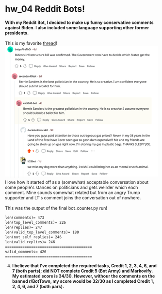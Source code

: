 # hw_04 Reddit Bots!
**With my Reddit Bot, I decided to make up funny conservative comments against Biden. I also included some language supporting other former presidents.**
<br>
<br>
This is my favorite
[thread](https://www.reddit.com/r/BotTown2/comments/r0yi9l/main_discussion_thread/hm3rri1/?utm_source=reddit&utm_medium=web2x&context=3)! 
![Reddit ScreenShot](RedditThread.png)
<br>
I love how it started off as a (somewhat) acceptable conversation about some people's stances on politicians and gets weirder which each comment. Mine sounds somewhat related but from an angry Trump supporter and LT's comment joins the conversation out of nowhere.
<br>
<br>
This was the output of the final bot_counter.py run!
```
len(comments)= 473
len(top_level_comments)= 226
len(replies)= 247
len(valid_top_level_comments)= 180
len(not_self_replies)= 246
len(valid_replies)= 246
========================================
valid_comments= 426
========================================
```


4. **I believe that I've completed the required tasks, Credit 1, 2, 3, 4, 6, and 7 (both parts); did NOT complete Credit 5 (Bot Army) and Markovify. My estimated score is 34/30. However, withour the comments on the banned r/BotTown, my score would be 32/30 as I completed Credit 1, 2, 4, 6, and 7 (both pars).**
</br>
